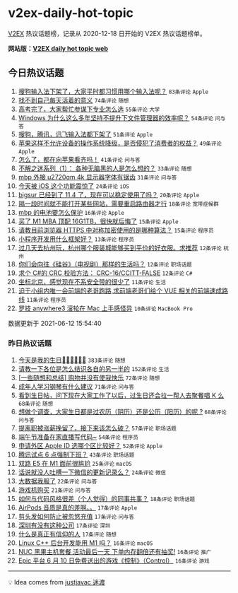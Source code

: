 # v2ex-daily-hot-topic

[V2EX](https://www.v2ex.com/) 热议话题榜，记录从 2020-12-18 日开始的 V2EX 热议话题榜单。

**网站版：[V2EX daily hot topic web](https://boojack.github.io/v2ex-daily-hot-topic-web/)**

## 今日热议话题

<!-- TODAY BEGIN -->

1. [搜狗输入法下架了，大家平时都习惯用哪个输入法呢？](https://www.v2ex.com/t/783039) `83条评论` `Apple`
1. [找不到自己每天活着的意义](https://www.v2ex.com/t/783089) `74条评论` `随想`
1. [高考完了，大家帮忙参谋下专业怎么选](https://www.v2ex.com/t/783083) `55条评论` `大学`
1. [Windows 为什么这么多年坚持不提升下文件管理器的效率呢？](https://www.v2ex.com/t/783038) `54条评论` `问与答`
1. [搜狗，腾讯，讯飞输入法都下架了](https://www.v2ex.com/t/783055) `51条评论` `Apple`
1. [苹果这样不允许设备的操作系统降级，是否侵犯了消费者的权益？](https://www.v2ex.com/t/783073) `49条评论` `Apple`
1. [怎么了，都在向苹果看齐吗！](https://www.v2ex.com/t/783051) `41条评论` `问与答`
1. [不解之迷系列（1）： 各种无脑黑的人是怎么想的？](https://www.v2ex.com/t/783105) `33条评论` `随想`
1. [mbp 外接 u2720qm 4k 显示器字体有锯齿](https://www.v2ex.com/t/783056) `31条评论` `问与答`
1. [今天被 iOS 这个功能震惊了](https://www.v2ex.com/t/783078) `24条评论` `iOS`
1. [bigsur 已经到了 11.4 了，现在可以稳定使用了吗？](https://www.v2ex.com/t/783100) `20条评论` `Apple`
1. [隔一段时间就不能打开某些网站，需要重启路由器才行](https://www.v2ex.com/t/783095) `18条评论` `宽带症候群`
1. [mbp 的电池要怎么保护](https://www.v2ex.com/t/783125) `16条评论` `Apple`
1. [买了 M1 MBA 顶配 16G1TB，很快就后悔了](https://www.v2ex.com/t/783112) `15条评论` `Apple`
1. [请教目前浏览器 HTTPS 中对称加密使用的是哪种算法？](https://www.v2ex.com/t/783059) `15条评论` `程序员`
1. [小程序开发用什么框架好？](https://www.v2ex.com/t/783101) `13条评论` `程序员`
1. [过几天去杭州玩，杭州哪个服装城能够买到平价的好衣服。求推荐](https://www.v2ex.com/t/783082) `12条评论` `杭州`
1. [你们会向往《硅谷》（电视剧）那样的生活吗？](https://www.v2ex.com/t/783057) `12条评论` `职场话题`
1. [求个 C#的 CRC 校验方法： CRC-16/CCITT-FALSE](https://www.v2ex.com/t/783047) `12条评论` `C#`
1. [坐标北京，感觉现在不系安全带的很少了](https://www.v2ex.com/t/783115) `11条评论` `生活`
1. [迫于小组内唯一会前端的老哥跑路,求前端老哥们给个 VUE 相关的前端速成路线](https://www.v2ex.com/t/783104) `11条评论` `程序员`
1. [罗技 anywhere3 滚轮在 Mac 上手感怪异](https://www.v2ex.com/t/783114) `10条评论` `MacBook Pro`

数据更新于 2021-06-12 15:54:40

<!-- TODAY END -->

### 昨日热议话题

<!-- YESTERDAY BEGIN -->

1. [今天是我的生日🎂🎂🎂🍰🍰🍰](https://www.v2ex.com/t/782797) `383条评论` `随想`
1. [请教一下各位是怎么结识各自的另一半的](https://www.v2ex.com/t/782858) `152条评论` `生活`
1. [[一些随想和总结] 购物并没有使我快乐](https://www.v2ex.com/t/782794) `72条评论` `随想`
1. [成年人学习钢琴有什么建议](https://www.v2ex.com/t/782805) `71条评论` `问与答`
1. [看到生日帖，问下现在大家工作了以后，过生日还会拉一帮人去聚餐唱 K 么](https://www.v2ex.com/t/782813) `68条评论` `随想`
1. [想做个调查，大家生日都是过农历（阴历）还是公历（阳历）的呢 ?](https://www.v2ex.com/t/782803) `68条评论` `问与答`
1. [提离职被涨薪挽留了，接下来该怎么破？](https://www.v2ex.com/t/782961) `57条评论` `职场话题`
1. [端午节准备在家直播写代码~](https://www.v2ex.com/t/782886) `54条评论` `程序员`
1. [申请外区 Apple ID 选哪个区比较好？](https://www.v2ex.com/t/782809) `52条评论` `Apple`
1. [腾讯试点 6 点强制下班？](https://www.v2ex.com/t/782894) `43条评论` `职场话题`
1. [双路 E5 在 M1 面前很尴尬](https://www.v2ex.com/t/783020) `25条评论` `macOS`
1. [话说就没人吐槽一下微信的更新记录么？](https://www.v2ex.com/t/782888) `24条评论` `微信`
1. [大数据我服了](https://www.v2ex.com/t/782856) `22条评论` `问与答`
1. [游戏机购买](https://www.v2ex.com/t/782892) `21条评论` `问与答`
1. [如何与代码风格很差（个人觉得）的同事共事？](https://www.v2ex.com/t/782847) `18条评论` `职场话题`
1. [AirPods 音质是真的差啊。。](https://www.v2ex.com/t/783021) `17条评论` `Apple`
1. [剪头发如何防止被忽悠充值](https://www.v2ex.com/t/783013) `17条评论` `问与答`
1. [深圳有没有这种公司](https://www.v2ex.com/t/782947) `17条评论` `深圳`
1. [什么是真正有信仰的人](https://www.v2ex.com/t/782917) `17条评论` `随想`
1. [Linux C++ 后台开发能用 M1 吗？](https://www.v2ex.com/t/782959) `16条评论` `macOS`
1. [NUC 黑果主机套餐 活动最后一天 下单内存翻倍还有抽奖!](https://www.v2ex.com/t/782836) `16条评论` `推广`
1. [Epic 平台 6 月 10 日免费送出的游戏《控制》（Control）](https://www.v2ex.com/t/782791) `16条评论` `游戏`

<!-- YESTERDAY END -->

---

💡 Idea comes from [justjavac 迷渡](https://github.com/justjavac/)
